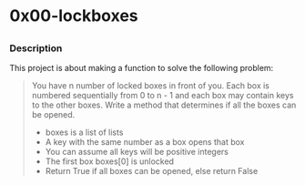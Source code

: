 # 0x00-lockboxes

##

### Description

This project is about making a function to solve the following problem:

> You have n number of locked boxes in front of you. Each box is numbered sequentially from 0 to n - 1 and each box may contain keys to the other boxes. Write a method that determines if all the boxes can be opened.
>
> - boxes is a list of lists
> - A key with the same number as a box opens that box
> - You can assume all keys will be positive integers
> - The first box boxes[0] is unlocked
> - Return True if all boxes can be opened, else return False